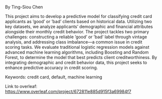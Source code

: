 By Ting-Siou Chen

This project aims to develop a predictive model for classifying credit card applicants as ’good’ or ’bad’ clients based on historical data. Utilizing two key datasets, we analyze applicants’ demographic and financial attributes alongside their monthly credit behavior. The project tackles two primary challenges: constructing a reliable ’good’ or ’bad’ label through vintage analysis, and addressing class imbalance—a common issue in credit scoring tasks. We evaluate traditional logistic regression models against advanced machine learning algorithms, including Boosting and Random Forest, to determine the model that best predicts client creditworthiness. By integrating demographic and credit behavior data, this project seeks to enhance predictive accuracy in credit scoring.

Keywords: credit card, default, machine learning

Link to overleaf: https://www.overleaf.com/project/672811e885d915f3a69984f7
